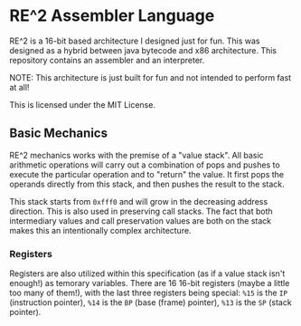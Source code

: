 # RE^2 Assembler Language

RE^2 is a 16-bit based architecture I designed just for fun. This was designed as a 
hybrid between java bytecode and x86 architecture. This repository contains an 
assembler and an interpreter.

NOTE: This architecture is just built for fun and not intended to perform fast
at all!

This is licensed under the MIT License.

## Basic Mechanics
RE^2 mechanics works with the premise of a "value stack". All basic arithmetic 
operations will carry out a combination of pops and pushes to execute the particular
operation and to "return" the value. It first pops the operands directly from this 
stack, and then pushes the result to the stack. 

This stack starts from `0xfff0` and will grow in the decreasing address direction.
This is also used in preserving call stacks. The fact that both intermediary values
and call preservation values are both on the stack makes this an intentionally complex
architecture. 

### Registers
Registers are also utilized within this specification (as if a value stack isn't 
enough!) as temorary variables. There are 16 16-bit registers (maybe a little too 
many of them!), with the last three registers being special: `%15` is the `IP` 
(instruction pointer), `%14` is the `BP` (base (frame) pointer), `%13` is the `SP`
(stack pointer). 
